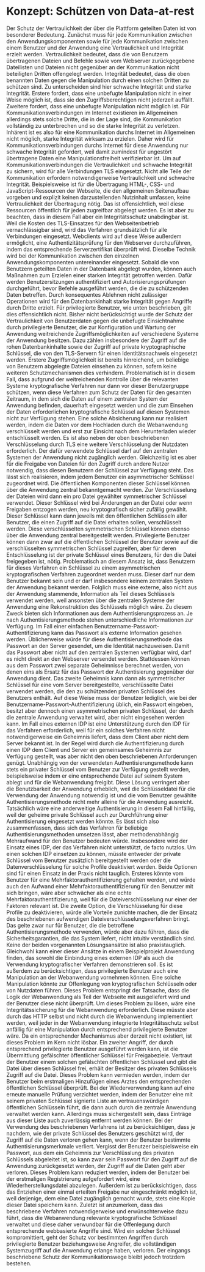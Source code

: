 # Konzept: Schützen von Data-at-rest
Der Schutz der Vertraulichkeit der über die Plattform geteilten Daten ist von besonderer Bedeutung.  Zunächst muss für jede Kommunikation zwischen den Anwendungskomponenten sowie für jede Kommunikation zwischen einem Benutzer und der Anwendung eine Vertraulichkeit und Integrität erzielt werden. Vertraulichkeit bedeutet, dass die von Benutzern übertragenen Dateien und Befehle sowie vom Webserver zurückgegebene Dateilisten und Dateien nicht gegenüber an der Kommunikation nicht beteiligten Dritten offengelegt werden. Integrität bedeutet, dass die oben benannten Daten gegen die Manipulation durch einen solchen Dritten zu schützen sind. Zu unterscheiden sind hier schwache Integrität und starke Integrität. Erstere fordert, dass eine unbefugte Manipulation nicht in einer Weise möglich ist, dass sie den Zugriffsberechtigen nicht jederzeit auffällt. Zweitere fordert, dass eine unbefugte Manipulation nicht möglich ist. Für Kommunikationsverbindungen im Internet existieren im Allgemeinen allerdings stets solche Dritte, die in der Lage sind, die Kommunikation vollständig zu unterbrechen und so die starke Integrität zu verletzen. Inhärent ist es also für eine Kommunikation durchs Internet im Allgemeinen nicht möglich, starke Integrität wirksam zu erzielen. Daher wird für Kommunikationsverbindungen durchs Internet für diese Anwendung nur schwache Integrität gefordert, weil damit zumindest für ungestört übertragene Daten eine Manipulationsfreiheit verifizierbar ist. Um auf Kommunikationsverbindungen die Vertraulichkeit und schwache Integrität zu sichern, wird für alle Verbindungen TLS eingesetzt.
Nicht alle Teile der Kommunikation erfordern notwendigerweise Vertraulichkeit und schwache Integrität. Beispielsweise ist für die Übertragung HTML-, CSS- und JavaScript-Ressourcen der Webseite, die den allgemeinen Seitenaufbau vorgeben und explizit keinen darzustellenden Nutzinhalt umfassen, keine Vertraulichkeit der Übertragung nötig. Das ist offensichtlich, weil diese Ressourcen öffentlich für jeden zugreifbar abgelegt werden. Es ist aber zu beachten, dass in diesem Fall aber ein Integritätsschutz unabdingbar ist. Weil die Kosten des TLS-Einsatzes für den Webseitenbetrieb vernachlässigbar sind, wird das Verfahren grundsätzlich für alle Verbindungen eingesetzt. Webclients wird auf diese Weise außerdem ermöglicht, eine Authentizitätsprüfung für den Webserver durchzuführen, indem das entsprechende Serverzertifikat überprüft wird. Dieselbe Technik wird bei der Kommunikation zwischen den einzelnen Anwendungskomponenten untereinander eingesetzt.
Sobald die von Benutzern geteilten Daten in der Datenbank abgelegt wurden, können auch Maßnahmen zum Erzielen einer starken Integrität getroffen werden. Dafür werden Benutzersitzungen authentifiziert und Autorisierungsprüfungen durchgeführt, bevor Befehle ausgeführt werden, die die zu schützenden Daten betreffen. Durch konsequentes Ablehnen nicht zulässiger Operationen wird für den Datenbankinhalt starke Integrität gegen Angriffe durch Dritte erzielt. Für privilegierte Benutzer, wie unten beschrieben, gilt dies offensichtlich nicht.
Bisher nicht berücksichtigt wurde der Schutz der Vertraulichkeit von Benutzerdaten gegen die unbefugte Einsichtnahme durch privilegierte Benutzer, die zur Konfiguration und Wartung der Anwendung weitreichende Zugriffsmöglichkeiten auf verschiedene Systeme der Anwendung besitzen. Dazu zählen insbesondere der Zugriff auf die rohen Datenbankinhalte sowie der Zugriff auf private kryptographische Schlüssel, die von den TLS-Servern für einen Identitätsnachweis eingesetzt werden. Erstere Zugriffsmöglichkeit ist bereits hinreichend, um beliebige von Benutzern abgelegte Dateien einsehen zu können, sofern keine weiteren Schutzmechanismen dies verhindern.
Problematisch ist in diesem Fall, dass aufgrund der weitreichenden Kontrolle über die relevanten Systeme kryptografische Verfahren nur dann vor dieser Benutzergruppe schützen, wenn diese Verfahren zum Schutz der Daten für den gesamten Zeitraum, in dem sich die Daten auf einem zentralen System der Anwendung befinden, dauerhaft eingesetzt werden und die zum Einsehen der Daten erforderlichen kryptografische Schlüssel auf diesen Systemen nicht zur Verfügung stehen.
Eine solche Absicherung kann nur realisiert werden, indem die Daten vor dem Hochladen durch die Webanwendung verschlüsselt werden und erst zur Einsicht nach dem Herunterladen wieder entschlüsselt werden. Es ist also neben der oben beschriebenen Verschlüsselung durch TLS eine weitere Verschlüsselung der Nutzdaten erforderlich. Der dafür verwendete Schlüssel darf auf den zentralen Systemen der Anwendung nicht zugänglich werden. Gleichzeitig ist es aber für die Freigabe von Dateien für den Zugriff durch andere Nutzer notwendig, dass diesen Benutzern der Schlüssel zur Verfügung steht. Das lässt sich realisieren, indem jedem Benutzer ein asymmetrischer Schlüssel zugeordnet wird. Die öffentlichen Komponenten dieser Schlüssel können über die Anwendung zentral bekanntgemacht werden. Zur Verschlüsselung der Dateien wird dann ein pro Datei gewählter symmetrischer Schlüssel verwendet. Dieser Schlüssel wird bei Änderungen an der Datei oder wenn Freigaben entzogen werden, neu kryptografisch sicher zufällig gewählt. Dieser Schlüssel kann dann jeweils mit den öffentlichen Schlüsseln aller Benutzer, die einen Zugriff auf die Datei erhalten sollen, verschlüsselt werden. Diese verschlüsselten symmetrischen Schlüssel können ebenso über die Anwendung zentral bereitgestellt werden. Privilegierte Benutzer können dann zwar auf die öffentlichen Schlüssel der Benutzer sowie auf die verschlüsselten symmetrischen Schlüssel zugreifen, aber für deren Entschlüsselung ist der private Schlüssel eines Benutzers, für den die Datei freigegeben ist, nötig.
Problematisch an diesem Ansatz ist, dass Benutzern für dieses Verfahren ein Schlüssel zu einem asymmetrischen kryptografischen Verfahren zugeordnet werden muss. Dieser darf nur dem Benutzer bekannt sein und er darf insbesondere keinem zentralen System der Anwendung bekannt werden. Folglich muss eine externe, also nicht aus der Anwendung stammende, Information als Teil dieses Schlüssels verwendet werden, weil ansonsten über die zentralen Systeme der Anwendung eine Rekonstruktion des Schlüssels möglich wäre. Zu diesem Zweck bieten sich Informationen aus dem Authentisierungsprozess an. Je nach Authentisierungsmethode stehen unterschiedliche Informationen zur Verfügung.
Im Fall einer einfachen Benutzername-Passwort-Authentifizierung kann das Passwort als externe Information gesehen werden. Üblicherweise würde für diese Authentisierungsmethode das Passwort an den Server gesendet, um die Identität nachzuweisen. Damit das Passwort aber nicht auf den zentralen Systemen verfügbar wird, darf es nicht direkt an den Webserver versendet werden. Stattdessen können aus dem Passwort zwei separate Geheimnisse berechnet werden, von denen eins als Ersatz für das Passwort der Authentisierung gegenüber der Anwendung dient. Das zweite Geheimnis kann dann als symmetrischer Schlüssel für eine vom Server bereitgestellte, verschlüsselte Datei verwendet werden, die den zu schützenden privaten Schlüssel des Benutzers enthält. Auf diese Weise muss der Benutzer lediglich, wie bei der Benutzername-Passwort-Authentifizierung üblich, ein Passwort eingeben, besitzt aber dennoch einen asymmetrischen privaten Schlüssel, der durch die zentrale Anwendung verwaltet wird, aber nicht eingesehen werden kann.
Im Fall eines externen IDP ist eine Unterstützung durch den IDP für das Verfahren erforderlich, weil für ein solches Verfahren nicht notwendigerweise ein Geheimnis liefert, dass dem Client aber nicht dem Server bekannt ist. In der Regel wird durch die Authentifizierung durch einen IDP dem Client und Server ein gemeinsames Geheimnis zur Verfügung gestellt, was aber nicht den oben beschriebenen Anforderungen genügt.
Unabhängig von der verwendeten Authentisierungsmethode kann stets ein privater Schlüssel vom Benutzer zur Verfügung gestellt werden, beispielsweise indem er eine entsprechende Datei auf seinem System ablegt und für die Webanwendung freigibt. Diese Lösung verringert aber die Benutzbarkeit der Anwendung erheblich, weil die Schlüsseldatei für die Verwendung der Anwendung notwendig ist und die vom Benutzer gewählte Authentisierungsmethode nicht mehr alleine für die Anwendung ausreicht. Tatsächlich wäre eine anderweitige Authentisierung in diesem Fall hinfällig, weil der geheime private Schlüssel auch zur Durchführung einer Authentisierung eingesetzt werden könnte.
Es lässt sich also zusammenfassen, dass sich das Verfahren für beliebige Authentisierungsmethoden umsetzen lässt, aber methodenabhängig Mehraufwand für den Benutzer bedeuten würde. Insbesondere wird der Einsatz eines IDP, der das Verfahren nicht unterstützt, de facto nutzlos. Um einen solchen IDP einsetzen zu können, müsste entweder der private Schlüssel vom Benutzer zusätzlich bereitgestellt werden oder die Datenverschlüsselung für solche Profile deaktiviert werden. Beide Optionen sind für einen Einsatz in der Praxis nicht tauglich. Ersteres könnte vom Benutzer für eine Mehrfaktorauthentifizierung gehalten werden, und würde auch den Aufwand einer Mehrfaktorauthentifizierung für den Benutzer mit sich bringen, wäre aber schwächer als eine echte Mehrfaktorauthentifizierung, weil für die Dateiverschlüsselung nur einer der Faktoren relevant ist. Die zweite Option, die Verschlüsselung für diese Profile zu deaktivieren, würde alle Vorteile zunichte machen, die der Einsatz des beschriebenen aufwendigen Dateiverschlüsselungsverfahren bringt. Das gelte zwar nur für Benutzer, die die betroffene Authentisierungsmethode verwenden, würde aber dazu führen, dass die Sicherheitsgarantien, die das System liefert, nicht intuitiv verständlich sind. Keine der beiden vorgenannten Lösungsansätze ist also praxistauglich. Gleichwohl kann einer dieser Ansätze in einem Beispielprojekt Anwendung finden, das sowohl die Einbindung eines externen IDP als auch die Verwendung kryptografischer Verfahren demonstrieren soll.
Es ist außerdem zu berücksichtigen, dass privilegierte Benutzer auch eine Manipulation an der Webanwendung vornehmen können. Eine solche Manipulation könnte zur Offenlegung von kryptografischen Schlüsseln oder von Nutzdaten führen. Dieses Problem entspringt der Tatsache, dass die Logik der Webanwendung als Teil der Webseite mit ausgeliefert wird und der Benutzer diese nicht überprüft. Um dieses Problem zu lösen, wäre eine Integritätssicherung für die Webanwendung erforderlich. Diese müsste aber durch das HTTP selbst und nicht durch die Webanwendung implementiert werden, weil jeder in der Webanwendung integrierte Integritätsschutz selbst anfällig für eine Manipulation durch entsprechend privilegierte Benutzer wäre. Da ein entsprechender Mechanismus aber derzeit nicht existiert, ist dieses Problem im Kern nicht lösbar.
Ein zweiter Angriff, der durch entsprechend privilegierte Benutzer ausgeführt werden kann, ist die Übermittlung gefälschter öffentlicher Schlüssel für Freigabeziele. Vertraut der Benutzer einem solchen gefälschten öffentlichen Schlüssel und gibt die Datei über diesen Schlüssel frei, erhält der Besitzer des privaten Schlüssels Zugriff auf die Datei. Dieses Problem kann vermieden werden, indem der Benutzer beim erstmaligen Hinzufügen eines Arztes den entsprechenden öffentlichen Schlüssel überprüft. Bei der Wiederverwendung kann auf eine erneute manuelle Prüfung verzichtet werden, indem der Benutzer eine mit seinem privaten Schlüssel signierte Liste an vertrauenswürdigen öffentlichen Schlüsseln führt, die dann auch durch die zentrale Anwendung verwaltet werden kann. Allerdings muss sichergestellt sein, dass Einträge aus dieser Liste auch zuverlässig entfernt werden können.
Bei der Verwendung des beschriebenen Verfahrens ist zu berücksichtigen, dass je nachdem, wie der private Schlüssel des Benutzers geschützt wird, der Zugriff auf die Daten verloren gehen kann, wenn der Benutzer bestimmte Authentisierungsmerkmale verliert. Vergisst der Benutzer beispielsweise ein Passwort, aus dem ein Geheimnis zur Verschlüsslung des privaten Schlüssels abgeleitet ist, so kann zwar sein Passwort für den Zugriff auf die Anwendung zurückgesetzt werden, der Zugriff auf die Daten geht aber verloren. Dieses Problem kann reduziert werden, indem der Benutzer bei der erstmaligen Registrierung aufgefordert wird, eine Wiederherstellungsdatei abzulegen. Außerdem ist zu berücksichtigen, dass das Entziehen einer einmal erteilten Freigabe nur eingeschränkt möglich ist, weil derjenige, dem eine Datei zugänglich gemacht wurde, stets eine Kopie dieser Datei speichern kann.
Zuletzt ist anzumerken, dass das beschriebene Verfahren notwendigerweise und erwünschterweise dazu führt, dass die Webanwendung relevante kryptografische Schlüssel verwaltet und diese daher verwundbar für die Offenlegung durch entsprechende webbasierte Angriffe sind. Wird ein solcher Schlüssel kompromittiert, geht der Schutz vor bestimmten Angriffen durch privilegierte Benutzer beziehungsweise Angreifer, die vollständigen Systemzugriff auf die Anwendung erlange haben, verloren. Der eingangs beschriebene Schutz der Kommunikationswege bleibt jedoch trotzdem bestehen.
